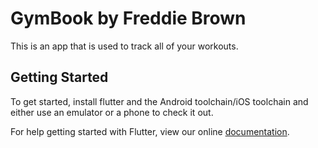 # GymBook by Freddie Brown

This is an app that is used to track all of your workouts.

## Getting Started

To get started, install flutter and the Android toolchain/iOS toolchain and either use an emulator or a phone to check it out.


For help getting started with Flutter, view our online
[documentation](https://flutter.io/).


